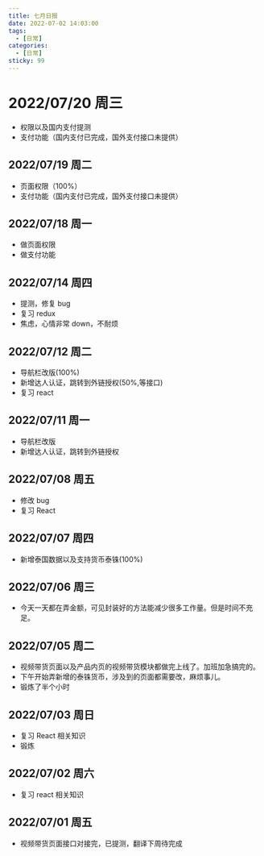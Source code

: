 ```yaml
---
title: 七月日报
date: 2022-07-02 14:03:00
tags:
  - [日常]
categories:
  - [日常]
sticky: 99
---
```


# 2022/07/20 周三

- 权限以及国内支付提测
- 支付功能（国内支付已完成，国外支付接口未提供）

## 2022/07/19 周二

- 页面权限（100%）
- 支付功能（国内支付已完成，国外支付接口未提供）

## 2022/07/18 周一

- 做页面权限
- 做支付功能

## 2022/07/14 周四

- 提测，修复 bug
- 复习 redux
- 焦虑，心情非常 down，不耐烦

## 2022/07/12 周二

- 导航栏改版(100%)
- 新增达人认证，跳转到外链授权(50%,等接口)
- 复习 react

## 2022/07/11 周一

- 导航栏改版
- 新增达人认证，跳转到外链授权

## 2022/07/08 周五

- 修改 bug
- 复习 React

## 2022/07/07 周四

- 新增泰国数据以及支持货币泰铢(100%)

## 2022/07/06 周三

- 今天一天都在弄金额，可见封装好的方法能减少很多工作量。但是时间不充足。

## 2022/07/05 周二

- 视频带货页面以及产品内页的视频带货模块都做完上线了。加班加急搞完的。
- 下午开始弄新增的泰铢货币，涉及到的页面都需要改，麻烦事儿。
- 锻炼了半个小时

## 2022/07/03 周日

- 复习 React 相关知识
- 锻炼

## 2022/07/02 周六

- 复习 react 相关知识

## 2022/07/01 周五

- 视频带货页面接口对接完，已提测，翻译下周待完成
